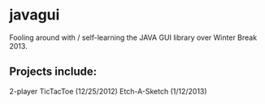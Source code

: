 javagui
=======

Fooling around with / self-learning the JAVA GUI library over Winter Break 2013. 

Projects include: 
-----------------
2-player TicTacToe (12/25/2012)
Etch-A-Sketch (1/12/2013)
